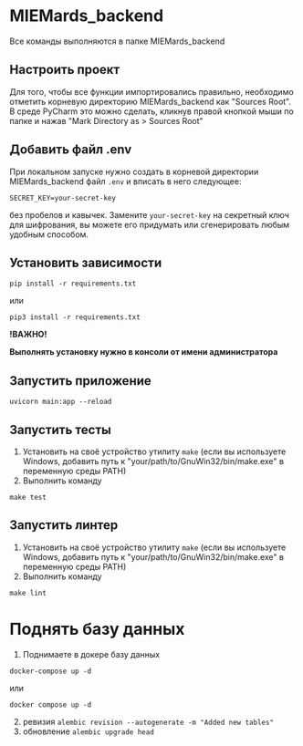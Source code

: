 # MIEMards_backend

Все команды выполняются в папке MIEMards_backend

## Настроить проект
Для того, чтобы все функции импортировались правильно, необходимо отметить корневую директорию MIEMards_backend как "Sources Root". В среде PyCharm это можно сделать, кликнув правой кнопкой мыши по папке и нажав "Mark Directory as > Sources Root" 

## Добавить файл .env 
При локальном запуске нужно создать в корневой директории MIEMards_backend файл ```.env``` и вписать в него следующее:
```
SECRET_KEY=your-secret-key
```
без пробелов и кавычек. Замените ```your-secret-key``` на секретный ключ для шифрования, вы можете его придумать или сгенерировать любым удобным способом.

## Установить зависимости

```shell
pip install -r requirements.txt
```

или

```shell
pip3 install -r requirements.txt
```

**!ВАЖНО!**

**Выполнять установку нужно в консоли от имени администратора**

## Запустить приложение

```shell
uvicorn main:app --reload
```


## Запустить тесты

1. Установить на своё устройство утилиту ```make``` (если вы используете Windows, добавить путь к "your/path/to/GnuWin32/bin/make.exe" в переменную среды PATH)
2. Выполнить команду
```shell
make test
```

## Запустить линтер
1. Установить на своё устройство утилиту ```make``` (если вы используете Windows, добавить путь к "your/path/to/GnuWin32/bin/make.exe" в переменную среды PATH)
2. Выполнить команду
```shell
make lint
```

# Поднять базу данных
1. Поднимаете в докере базу данных
```shell
docker-compose up -d
```
или
```shell
docker compose up -d
```
2. ревизия
```alembic revision --autogenerate -m "Added new tables"```
3. обновление
```alembic upgrade head```